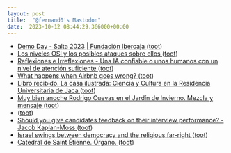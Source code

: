 ```yaml
---
layout: post
title:  "@fernand0's Mastodon"
date:  2023-10-12 08:44:29.366000+00:00
---
```

*  [Demo Day - Salta 2023 \| Fundación Ibercaja ](https://www.fundacionibercaja.es/actividades/presentaciones/demo-day-salta-2023-zaragoza) ([toot](https://mastodon.social/@fernand0/111221163252978418))
*  [Los niveles OSI y los posibles ataques sobre ellos ](https://fernand0.github.io//el-modelo-OSI) ([toot](https://mastodon.social/@fernand0/111221156088370849))
*  [
         Reflexiones e Irreflexiones - Una IA confiable o unos humanos con un nivel de atención suficiente
       ](http://fernand0.blogalia.com//historias/7874) ([toot](https://mastodon.social/@fernand0/111221014458421715))
*  [What happens when Airbnb goes wrong? ](https://www.theguardian.com/technology/2018/aug/04/what-happens-when-airbnb-goes-wron) ([toot](https://mastodon.social/@fernand0/111220925892617551))
*  [Libro recibido.  La casa ilustrada: Ciencia y Cultura en la Residencia Universitaria de Jaca ](https://fotografiasenmovimiento.wordpress.com/2023/07/21/libro-recibido-la-casa-ilustrada-ciencia-y-cultura-en-la-residencia-universitaria-de-jaca) ([toot](https://mastodon.social/@fernand0/111220796905315902))
*  [Muy bien anoche Rodrigo Cuevas en el Jardín de Invierno. Mezcla y mensaje ](https://mastodon.social/@fernand0/111220543130688096) ([toot](https://mastodon.social/@fernand0/111220543130688096))
*  [ ](https://social.hispabot.freemyip.com/@hispa) ([toot](https://mastodon.social/@fernand0/111220463560922832))
*  [Should you give candidates feedback on their interview performance? - Jacob Kaplan-Moss ](https://jacobian.org/2023/aug/25/candidate-feedback) ([toot](https://mastodon.social/@fernand0/111217756552210425))
*  [Israel swings between democracy and the religious far-right ](https://globalvoices.org/2023/10/02/israel-swings-between-democracy-and-the-religious-far-right) ([toot](https://mastodon.social/@fernand0/111217578072952502))
*  [Catedral de Saint Étienne. Órgano. ](https://www.flickr.com/photos/fernand0/53236466561) ([toot](https://mastodon.social/@fernand0/111217567185069344))
